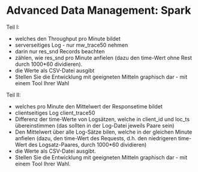 # Advanced Data Management: Spark

Teil I:
* welches den Throughput pro Minute bildet
* serverseitiges Log - nur mw_trace50 nehmen
* darin nur res_snd Records beachten
* zählen, wie res_snd pro Minute anfielen (dazu den time-Wert ohne Rest durch 1000*60 dividieren).
* die Werte als CSV-Datei ausgibt
* Stellen Sie die Entwicklung mit geeigneten Mitteln graphisch dar - mit einem Tool Ihrer Wahl

Teil II:
* welches pro Minute den Mittelwert der Responsetime bildet
* clientseitiges Log client_trace50
* Differenz der time-Werte von Logsätzen, welche in client_id und loc_ts übereinstimmen (das sollten in der Log-Datei jeweils Paare sein)
* Den Mittelwert über alle Log-Sätze bilen, welche in der gleichen Minute anfielen (dazu, den time-Wert des Requests, d.h. den niedrigeren time-Wert des Logsatz-Paares, durch 1000*60 dividieren)
* die Werte als CSV-Datei ausgibt.
* Stellen Sie die Entwicklung mit geeigneten Mitteln graphisch dar - mit einem Tool Ihrer Wahl.
